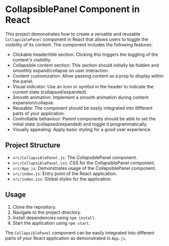 # CollapsiblePanel Component in React

This project demonstrates how to create a versatile and reusable `CollapsiblePanel` component in React that allows users to toggle the visibility of its content. The component includes the following features:

- Clickable header/title section: Clicking this triggers the toggling of the content's visibility.
- Collapsible content section: This section should initially be hidden and smoothly expand/collapse on user interaction.
- Content customization: Allow passing content as a prop to display within the panel.
- Visual indicator: Use an icon or symbol in the header to indicate the current state (collapsed/expanded).
- Smooth animation: Implement a smooth animation during content expansion/collapse.
- Reusable: The component should be easily integrated into different parts of your application.
- Controllable behaviour: Parent components should be able to set the initial state (collapsed/expanded) and toggle it programmatically.
- Visually appealing: Apply basic styling for a good user experience.

## Project Structure

- `src/CollapsiblePanel.js`: The CollapsiblePanel component.
- `src/CollapsiblePanel.css`: CSS for the CollapsiblePanel component.
- `src/App.js`: Demonstrates usage of the CollapsiblePanel component.
- `src/index.js`: Entry point of the React application.
- `src/index.css`: Global styles for the application.

## Usage

1. Clone the repository.
2. Navigate to the project directory.
3. Install dependencies using `npm install`.
4. Start the application using `npm start`.

The `CollapsiblePanel` component can be easily integrated into different parts of your React application as demonstrated in `App.js`.

